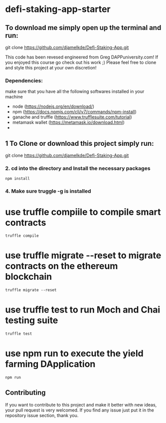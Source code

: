# defi-staking-app-starter

## To download me simply open up the terminal and run:

git clone https://github.com/djamelkde/Defi-Staking-App.git

This code has been revesed engineered from Greg DAPPuniversity.com! If you enjoyed this course go check out his work ;) 
Please feel free to clone and style this project at your own discretion!

### Dependencies:
make sure that you have all the following softwares installed in your machine
- node (https://nodejs.org/en/download/)
- npm (https://docs.npmjs.com/cli/v7/commands/npm-install)
- ganache and truffle (https://www.trufflesuite.com/tutorial)
- metamask wallet (https://metamask.io/download.html)
- 

## 1 To Clone or download this project simply run: 

git clone https://github.com/djamelkde/Defi-Staking-App.git

### 2. cd into the directory and Install the necessary packages
```console
npm install
```

### 4. Make sure truggle -g is installed

# use truffle compiile to compile smart contracts
```console
truffle compile
```

# use truffle migrate --reset to migrate contracts on the ethereum blockchain
```console
truffle migrate --reset
```

# use truffle test to run Moch and Chai testing suite
```console
truffle test
```
# use npm run to execute the yield farming DApplication 
```console
npm run
``` 

## Contributing
If you want to contribute to this project and make it better with new ideas, your pull request is very welcomed.
If you find any issue just put it in the repository issue section, thank you.
